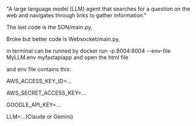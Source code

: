 "A large language model (LLM) agent that searches for a question on the web and navigates through links to gather information."

The last code is the SON/main.py,

Broke but better code is Websocket/main.py,

in terminal can be runned by docker run -p 8004:8004 --env-file MyLLM.env myfastapiapp and open the html file

and env file contains this:

AWS_ACCESS_KEY_ID=...

AWS_SECRET_ACCESS_KEY=...

GOOGLE_API_KEY=...

LLM=...(Claude or Gemini)
